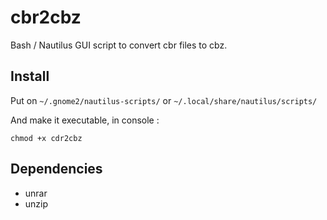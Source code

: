 # cbr2cbz
Bash / Nautilus GUI script to convert cbr files to cbz. 

## Install
Put on `~/.gnome2/nautilus-scripts/` or `~/.local/share/nautilus/scripts/`  


And make it executable, in console :  
```  
chmod +x cdr2cbz 
```     

## Dependencies
- unrar
- unzip
